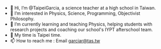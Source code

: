 - 👋 Hi, I’m @TaipeiGarcia, a science teacher at a high school in Taiwan.
- 👀 I’m interested in Physics, Science, Programming, Objectivist Philosophy.
- 🌱 I’m currently learning and teaching Physics, helping students with research projects and coaching our school's IYPT afterschool team.
- 💞️ My time is Taipei time.
- 📫 How to reach me : Email garciar@tas.tw

<!---
TaipeiGarcia/TaipeiGarcia is a ✨ special ✨ repository because its `README.md` (this file) appears on your GitHub profile.
You can click the Preview link to take a look at your changes.
--->
